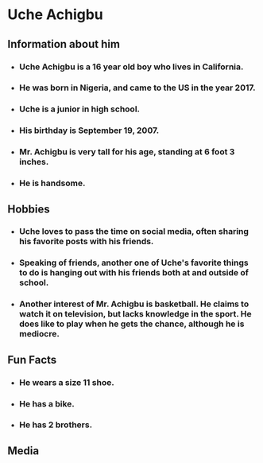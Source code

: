 # Uche Achigbu

## Information about him 
- ### Uche Achigbu is a 16 year old boy who lives in California.
- ### He was born in Nigeria, and came to the US in the year 2017.
- ### Uche is a junior in high school.
- ### His birthday is September 19, 2007.
- ### Mr. Achigbu is very tall for his age, standing at 6 foot 3 inches.
- ### He is handsome.

## Hobbies
- ### Uche loves to pass the time on social media, often sharing his favorite posts with his friends.
- ### Speaking of friends, another one of Uche's favorite things to do is hanging out with his friends both at and outside of school.
- ### Another interest of Mr. Achigbu is basketball. He claims to watch it on television, but lacks knowledge in the sport. He does like to play when he gets the chance, although he is mediocre.

## Fun Facts
- ### He wears a size 11 shoe.
- ### He has a bike.
- ### He has 2 brothers.

## Media

